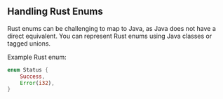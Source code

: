 ## Handling Rust Enums

Rust enums can be challenging to map to Java, as Java does not have a direct equivalent. You can represent Rust enums using Java classes or tagged unions.

Example Rust enum:
```rust
enum Status {
    Success,
    Error(i32),
}
```